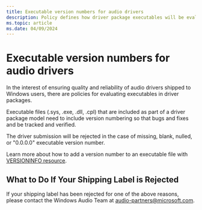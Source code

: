 ```yaml
---
title: Executable version numbers for audio drivers 
description: Policy defines how driver package executables will be evaluated. 
ms.topic: article
ms.date: 04/09/2024
---
```

# Executable version numbers for audio drivers 

In the interest of ensuring quality and reliability of audio drivers shipped to Windows users, there are policies for evaluating executables in driver packages.

Executable files (.sys, .exe, .dll, .cpl) that are included as part of a driver package model need to include version numbering so that bugs and fixes and be tracked and verified.

The driver submission will be rejected in the case of missing, blank, nulled, or "0.0.0.0" executable version number.

Learn more about how to add a version number to an executable file with [VERSIONINFO resource](/windows/desktop/menurc/versioninfo-resource).

## What to Do If Your Shipping Label is Rejected
If your shipping label has been rejected for one of the above reasons, please contact the Windows Audio Team at audio-partners@microsoft.com.
